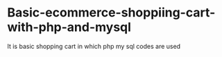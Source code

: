 # Basic-ecommerce-shoppiing-cart-with-php-and-mysql
It is basic shopping cart in which php my sql codes are used
